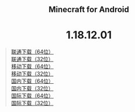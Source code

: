 ## <center>Minecraft for Android</center>

# <center>1.18.12.01</center>

>[联通下载（64位）](https://download.fuibafuyu.cn/d/123/Program/Android/Minecraft/Minecraft_1.18.12.01_arm64-v8a.apk "nya~")<br>
>[联通下载（32位）](https://download.fuibafuyu.cn/d/123/Program/Android/Minecraft/Minecraft_1.18.12.01_armeabi-v7a.apk "nya~")<br>
>[移动下载（64位）](https://download.fuibafuyu.cn/d/139/Program/Android/Minecraft/Minecraft_1.18.12.01_arm64-v8a.apk "nya~")<br>
>[移动下载（32位）](https://download.fuibafuyu.cn/d/139/Program/Android/Minecraft/Minecraft_1.18.12.01_armeabi-v7a.apk "nya~")<br>
>[国内下载（64位）](https://download.fuibafuyu.top/Ali/Program/Android/Minecraft/Minecraft_1.18.12.01_arm64-v8a.apk "nya~")<br>
>[国内下载（32位）](https://download.fuibafuyu.top/Ali/Program/Android/Minecraft/Minecraft_1.18.12.01_armeabi-v7a.apk "nya~")<br>
>[国际下载（64位）](https://download.fuibafuyu.top/OD/Program/Android/Minecraft/Minecraft_1.18.12.01_arm64-v8a.apk "nya~")<br>
>[国际下载（32位）](https://download.fuibafuyu.top/OD/Program/Android/Minecraft/Minecraft_1.18.12.01_armeabi-v7a.apk "nya~")
